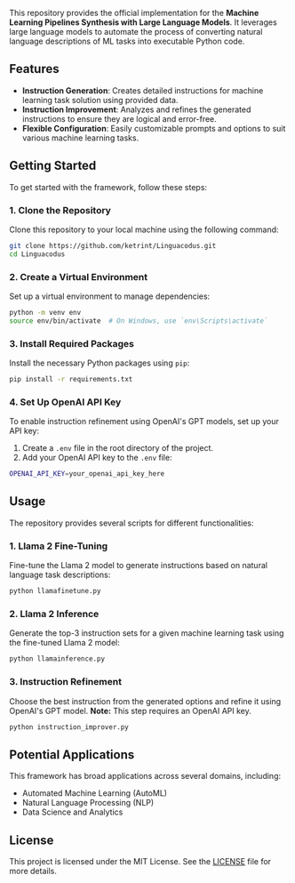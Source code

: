 This repository provides the official implementation for the **Machine Learning Pipelines Synthesis with Large Language Models**. It leverages large language models to automate the process of converting natural language descriptions of ML tasks into executable Python code.


## Features
- **Instruction Generation**: Creates detailed instructions for machine learning task solution using provided data.
- **Instruction Improvement**: Analyzes and refines the generated instructions to ensure they are logical and error-free.
- **Flexible Configuration**: Easily customizable prompts and options to suit various machine learning tasks.


## Getting Started

To get started with the framework, follow these steps:

### 1. Clone the Repository
Clone this repository to your local machine using the following command:

```bash
git clone https://github.com/ketrint/Linguacodus.git
cd Linguacodus
```

### 2. Create a Virtual Environment
Set up a virtual environment to manage dependencies:

```bash
python -m venv env
source env/bin/activate  # On Windows, use `env\Scripts\activate`
```

### 3. Install Required Packages
Install the necessary Python packages using `pip`:

```bash
pip install -r requirements.txt
```

### 4. Set Up OpenAI API Key
To enable instruction refinement using OpenAI's GPT models, set up your API key:

1. Create a `.env` file in the root directory of the project.
2. Add your OpenAI API key to the `.env` file:

```bash
OPENAI_API_KEY=your_openai_api_key_here
```

## Usage

The repository provides several scripts for different functionalities:

### **1. Llama 2 Fine-Tuning**
Fine-tune the Llama 2 model to generate instructions based on natural language task descriptions:

```bash
python llamafinetune.py
```

### **2. Llama 2 Inference**
Generate the top-3 instruction sets for a given machine learning task using the fine-tuned Llama 2 model:

```bash
python llamainference.py
```

### **3. Instruction Refinement**
Choose the best instruction from the generated options and refine it using OpenAI's GPT model. **Note:** This step requires an OpenAI API key.

```bash
python instruction_improver.py
```

## Potential Applications

This framework has broad applications across several domains, including:

- Automated Machine Learning (AutoML)
- Natural Language Processing (NLP)
- Data Science and Analytics

## License

This project is licensed under the MIT License. See the [LICENSE](LICENSE) file for more details.


